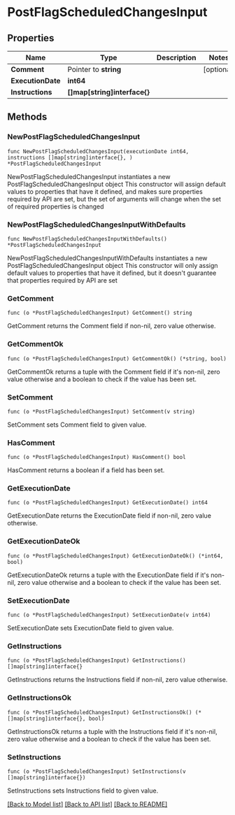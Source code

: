# PostFlagScheduledChangesInput

## Properties

Name | Type | Description | Notes
------------ | ------------- | ------------- | -------------
**Comment** | Pointer to **string** |  | [optional] 
**ExecutionDate** | **int64** |  | 
**Instructions** | **[]map[string]interface{}** |  | 

## Methods

### NewPostFlagScheduledChangesInput

`func NewPostFlagScheduledChangesInput(executionDate int64, instructions []map[string]interface{}, ) *PostFlagScheduledChangesInput`

NewPostFlagScheduledChangesInput instantiates a new PostFlagScheduledChangesInput object
This constructor will assign default values to properties that have it defined,
and makes sure properties required by API are set, but the set of arguments
will change when the set of required properties is changed

### NewPostFlagScheduledChangesInputWithDefaults

`func NewPostFlagScheduledChangesInputWithDefaults() *PostFlagScheduledChangesInput`

NewPostFlagScheduledChangesInputWithDefaults instantiates a new PostFlagScheduledChangesInput object
This constructor will only assign default values to properties that have it defined,
but it doesn't guarantee that properties required by API are set

### GetComment

`func (o *PostFlagScheduledChangesInput) GetComment() string`

GetComment returns the Comment field if non-nil, zero value otherwise.

### GetCommentOk

`func (o *PostFlagScheduledChangesInput) GetCommentOk() (*string, bool)`

GetCommentOk returns a tuple with the Comment field if it's non-nil, zero value otherwise
and a boolean to check if the value has been set.

### SetComment

`func (o *PostFlagScheduledChangesInput) SetComment(v string)`

SetComment sets Comment field to given value.

### HasComment

`func (o *PostFlagScheduledChangesInput) HasComment() bool`

HasComment returns a boolean if a field has been set.

### GetExecutionDate

`func (o *PostFlagScheduledChangesInput) GetExecutionDate() int64`

GetExecutionDate returns the ExecutionDate field if non-nil, zero value otherwise.

### GetExecutionDateOk

`func (o *PostFlagScheduledChangesInput) GetExecutionDateOk() (*int64, bool)`

GetExecutionDateOk returns a tuple with the ExecutionDate field if it's non-nil, zero value otherwise
and a boolean to check if the value has been set.

### SetExecutionDate

`func (o *PostFlagScheduledChangesInput) SetExecutionDate(v int64)`

SetExecutionDate sets ExecutionDate field to given value.


### GetInstructions

`func (o *PostFlagScheduledChangesInput) GetInstructions() []map[string]interface{}`

GetInstructions returns the Instructions field if non-nil, zero value otherwise.

### GetInstructionsOk

`func (o *PostFlagScheduledChangesInput) GetInstructionsOk() (*[]map[string]interface{}, bool)`

GetInstructionsOk returns a tuple with the Instructions field if it's non-nil, zero value otherwise
and a boolean to check if the value has been set.

### SetInstructions

`func (o *PostFlagScheduledChangesInput) SetInstructions(v []map[string]interface{})`

SetInstructions sets Instructions field to given value.



[[Back to Model list]](../README.md#documentation-for-models) [[Back to API list]](../README.md#documentation-for-api-endpoints) [[Back to README]](../README.md)


